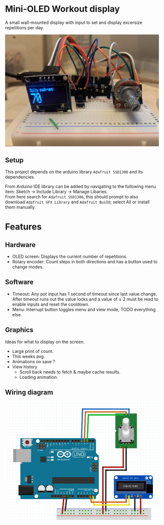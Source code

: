 
# Mini-OLED Workout display
A small wall-mounted display with input to set and display excersize repetitions per day.

![View of breadboard](assets/breadboard.jpg)

## Setup
This project depends on the arduino library `Adafruit SSD1306` and its dependencies.

From Arduino IDE library can be added by navigating to the following menu item: Sketch -> Include Library -> Manage Libaries.  
From here search for `Adafruit SSD1306`, this should prompt to also download `Adafruit GFX Library` and `Adafruit BusIO`; select All or install them manually.

# Features

## Hardware
- OLED screen: Displays the current number of repetitions.
- Rotary encoder: Count steps in both directions and has a button used to change modes.

## Software
 - Timeout: Any pot input has 1 second of timeout since last value change. After timeout runs out the value locks and a value of ± 2 must be read to enable inputs and reset the cooldown.
 - Menu: Interrupt button toggles menu and view mode, TODO everything else.

## Graphics
Ideas for what to display on the screen.

 - Large print of count.
 - This weeks avg.
 - Animations on save ?
 - View history
   - Scroll back needs to fetch & maybe cache results.
   - Loading animation.

## Wiring diagram
![wiring diagram](assets/wire-diagram.png)

